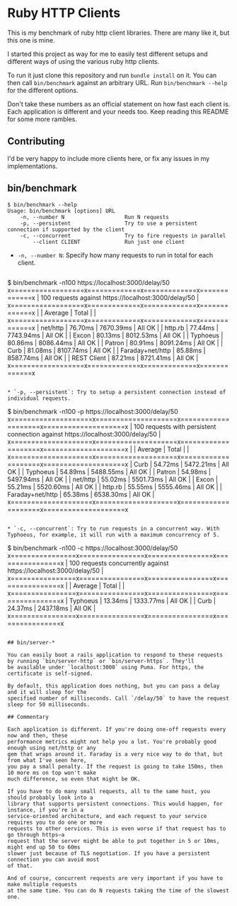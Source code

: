 # Ruby HTTP Clients

This is my benchmark of ruby http client libraries. There are many like it, but this one is mine.

I started this project as way for me to easily test different setups and different ways of using
the various ruby http clients.

To run it just clone this repository and run `bundle install` on it. You can then call
`bin/benchmark` against an arbitrary URL. Run `bin/benchmark --help` for the different options.

Don't take these numbers as an official statement on how fast each client is. Each application is
different and your needs too. Keep reading this README for some more rambles.

## Contributing

I'd be very happy to include more clients here, or fix any issues in my implementations.

## bin/benchmark

```
$ bin/benchmark --help
Usage: bin/benchmark [options] URL
    -n, --number N                   Run N requests
    -p, --persistent                 Try to use a persistent connection if supported by the client
    -c, --concurrent                 Try to fire requests in parallel
        --client CLIENT              Run just one client
```

* `-n, --number N`: Specify how many requests to run in total for each client.

  ```
$ bin/benchmark -n100 https://localhost:3000/delay/50
x==================x=============x=============x=============x
|    100 requests against https://localhost:3000/delay/50    |
x==================x=============x=============x=============x
|                  |   Average   |    Total    |             |
x==================x=============x=============x=============x
| net/http         |     76.70ms |   7670.39ms | All OK      |
| http.rb          |     77.44ms |   7743.94ms | All OK      |
| Excon            |     80.13ms |   8012.53ms | All OK      |
| Typhoeus         |     80.86ms |   8086.44ms | All OK      |
| Patron           |     80.91ms |   8091.24ms | All OK      |
| Curb             |     81.08ms |   8107.74ms | All OK      |
| Faraday+net/http |     85.88ms |   8587.74ms | All OK      |
| REST Client      |     87.21ms |   8721.41ms | All OK      |
x==================x=============x=============x=============x
```

* `-p, --persistent`: Try to setup a persistent connection instead of individual requests.

  ```
$ bin/benchmark -n100 -p https://localhost:3000/delay/50
x====================x====================x====================x====================x
|  100 requests with persistent connection against https://localhost:3000/delay/50  |
x====================x====================x====================x====================x
|                    |      Average       |       Total        |                    |
x====================x====================x====================x====================x
| Curb               |            54.72ms |          5472.21ms | All OK             |
| Typhoeus           |            54.89ms |          5488.55ms | All OK             |
| Patron             |            54.98ms |          5497.94ms | All OK             |
| net/http           |            55.02ms |          5501.73ms | All OK             |
| Excon              |            55.21ms |          5520.60ms | All OK             |
| http.rb            |            55.55ms |          5555.46ms | All OK             |
| Faraday+net/http   |            65.38ms |          6538.30ms | All OK             |
x====================x====================x====================x====================x
```

* `-c, --concurrent`: Try to run requests in a concurrent way. With Typhoeus, for example, it will run with a maximum concurrency of 5.

  ```
$ bin/benchmark -n100 -c https://localhost:3000/delay/50
x================x================x================x================x
| 100 requests concurrently against https://localhost:3000/delay/50 |
x================x================x================x================x
|                |    Average     |     Total      |                |
x================x================x================x================x
| Typhoeus       |        13.34ms |      1333.77ms | All OK         |
| Curb           |        24.37ms |      2437.18ms | All OK         |
x================x================x================x================x
```

## bin/server-*

You can easily boot a rails application to respond to these requests by running `bin/server-http` or `bin/server-https`. They'll
be available under `localhost:3000` using Puma. For https, the certificate is self-signed.

By default, this application does nothing, but you can pass a delay and it will sleep for the
specified number of milliseconds. Call `/delay/50` to have the request sleep for 50 milliseconds.

## Commentary

Each application is different. If you're doing one-off requests every now and then, these
performance metrics might not help you a lot. You're probably good enough using net/http or any
gem that wraps around it. Faraday is a very nice way to do that, but from what I've seen here,
you pay a small penalty. If the request is going to take 150ms, then 10 more ms on top won't make
much difference, so even that might be OK.

If you have to do many small requests, all to the same host, you should probably look into a
library that supports persistent connections. This would happen, for instance, if you're in a
service-oriented architecture, and each request to your service requires you to do one or more
requests to other services. This is even worse if that request has to go through https–a
request that the server might be able to put together in 5 or 10ms, might end up 50 to 60ms
slower just because of TLS negotiation. If you have a persistent connection you can avoid most
of that.

And of course, concurrent requests are very important if you have to make multiple requests
at the same time. You can do N requests taking the time of the slowest one.
